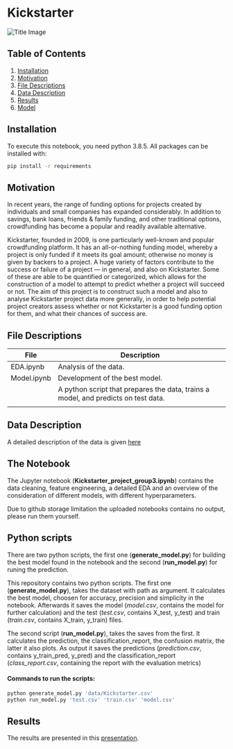 # Kickstarter

![Title Image](https://github.com/lima-tango/kickstarter/blob/main/images/title.jpg "Thanks to [Med Badr Chemmaoui](https://unsplash.com/photos/ZSPBhokqDMc)")

## Table of Contents

1. [Installation](#installation)
1. [Motivation](#motivaton)
1. [File Descriptions](#files)
1. [Data Description](#data)
1. [Results](#results)
1. [Model](#model)

## Installation <a name="installation"></a>

To execute this notebook, you need python 3.8.5.
All packages can be installed with:
```bash
pip install -r requirements
```

## Motivation <a name="motivation"></a>

In recent years, the range of funding options for projects created by individuals and small companies has expanded considerably. In addition to savings, bank loans, friends & family funding, and other traditional options, crowdfunding has become a popular and readily available alternative.

Kickstarter, founded in 2009, is one particularly well-known and popular crowdfunding platform. It has an all-or-nothing funding model, whereby a project is only funded if it meets its goal amount; otherwise no money is given by backers to a project.
A huge variety of factors contribute to the success or failure of a project — in general, and also on Kickstarter. Some of these are able to be quantified or categorized, which allows for the construction of a model to attempt to predict whether a project will succeed or not. The aim of this project is to construct such a model and also to analyse Kickstarter project data more generally, in order to help potential project creators assess whether or not Kickstarter is a good funding option for them, and what their chances of success are.

## File Descriptions <a name="files"></a>

| File | Description |
| --- | --- |
| EDA.ipynb | Analysis of the data. |
| Model.ipynb | Development of the best model. |
| | A python script that prepares the data, trains a model, and predicts on test data. |
| | |

## Data Description <a name="data"></a>

A detailed description of the data is given [here](https://github.com/lima-tango/kickstarter/blob/main/columns.md)

## The Notebook <a name="The Notebook"></a>

The Jupyter notebook (**Kickstarter_project_group3.ipynb**) contains the data cleaning, feature engineering, a detailed EDA and an overview of the consideration of different models, with different hyperparameters.

Due to github storage limitation the uploaded notebooks contains no output, please run them yourself.


## Python scripts <a name="Python scripts"></a>

There are two python scripts, the first one (**generate_model.py**) for building the best model found in the notebook and the second (**run_model.py**) for runing the prediction.

This repository contains two python scripts.
The first one (**generate_model.py**), takes the dataset with path as argument. It calculates the best model, choosen for accuracy, precision and simplicity in the notebook. Afterwards it saves the model (*model.csv*, contains the model for further calculation) and the test (*test.csv*, contains X_test, y_test) and train (*train.csv*, contains X_train, y_train) files.

The second script (**run_model.py**), takes the saves from the first. It calculates the prediction, the classification_report, the confusion matrix, the latter it also plots. As output it saves the predictions (*prediction.csv*, contains y_train_pred, y_pred) and the classification_report (*class_report.csv*, containing the report with the evaluation metrics)

#### Commands to run the scripts:
```bash
python generate_model.py 'data/Kickstarter.csv'
python run_model.py 'test.csv' 'train.csv' 'model.csv' 
```
## Results <a name="results"></a>

The results are presented in this [presentation](https://github.com/lima-tango/kickstarter/blob/main/kickstarter_presentation.pdf).


